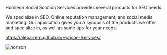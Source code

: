 Horiseon Social Solution Services provides several products for SEO needs.

We specialize in SEO, Online reputation management, and social media marketing.
Our application gives you a synopsis of the products we offer and specialize in, as well as some tips for your needs.

https://alebarrero.github.io/Horison-Services/


<img src="[https://github.com/alebarrero/Module-1-HW#:~:text=Horison%20screenshot.png](https://github.com/alebarrero/Horison-Services/blob/main/Horison%20screenshot.png?raw=true)" alt="horison">
